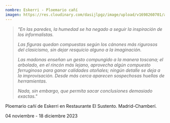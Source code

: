 ```yaml
---
nombre: Eskerri - Ploemario cañí
imagen: https://res.cloudinary.com/dasijlpgz/image/upload/v1698260701/artistas/Eskerri%20-%20Ploemario%20ca%C3%B1%C3%AD/03_Rosa/P1070510.jpg
---
```

> *"En las paredes, la humedad se ha negado a seguir la inspiración de los informalistas.* 
>
> *Las figuras quedan compuestas según los cánones más rigurosos del clasicismo, sin dejar resquicio alguno a la imaginación.* 
>
> *Las madonas enseñan un gesto compungido a la manera toscana; el arbolado, en el rincón más lejano, aprovecha algún compuesto ferruginoso para ganar calidades otoñales; ningún detalle se deja a la improvisación. Desde más cerca aparecen sospechosas huellas de herramientas.* 
>
> *Nada, sin embargo, que permita sacar conclusiones demasiado exactas."*

 Ploemario cañí de Eskerri en R﻿estaurante El Sustento. Madrid-Chamberí.

04 noviembre - 18 diciembre 2023